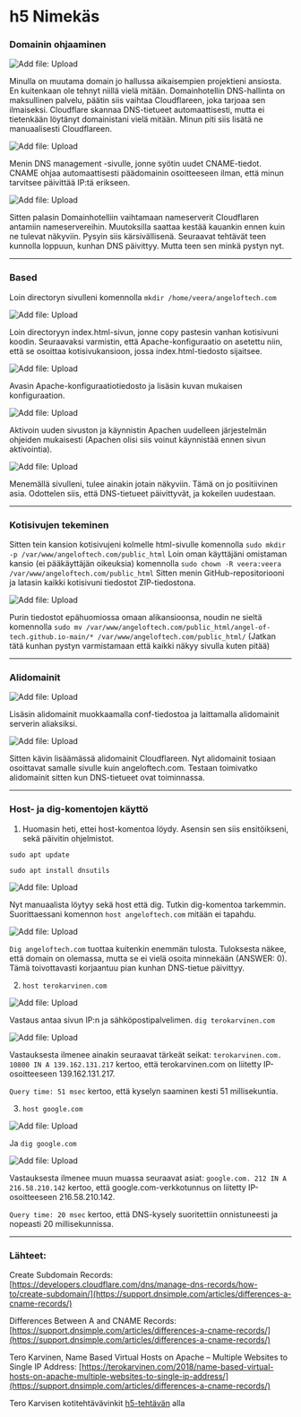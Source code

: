 # h5 Nimekäs

### Domainin ohjaaminen

![Add file: Upload](e1.png)
 
Minulla on muutama domain jo hallussa aikaisempien projektieni ansiosta. En kuitenkaan ole tehnyt niillä vielä mitään. Domainhotellin DNS-hallinta on maksullinen palvelu, päätin siis vaihtaa Cloudflareen, joka tarjoaa sen ilmaiseksi.
Cloudflare skannaa DNS-tietueet automaattisesti, mutta ei tietenkään löytänyt domainistani vielä mitään. Minun piti siis lisätä ne manuaalisesti Cloudflareen.

![Add file: Upload](e2.png)
 
Menin DNS management -sivulle, jonne syötin uudet CNAME-tiedot. CNAME ohjaa automaattisesti päädomainin osoitteeseen ilman, että minun tarvitsee päivittää IP:tä erikseen.

![Add file: Upload](e3.png)

Sitten palasin Domainhotelliin vaihtamaan nameserverit Cloudflaren antamiin nameservereihin. Muutoksilla saattaa kestää kauankin ennen kuin ne tulevat näkyviin. Pysyin siis kärsivällisenä. 
Seuraavat tehtävät teen kunnolla loppuun, kunhan DNS päivittyy. Mutta teen sen minkä pystyn nyt.

---

### Based
Loin directoryn sivulleni komennolla `mkdir /home/veera/angeloftech.com`

![Add file: Upload](e4.png)

Loin directoryyn index.html-sivun, jonne copy pastesin vanhan kotisivuni koodin. 
Seuraavaksi varmistin, että Apache-konfiguraatio on asetettu niin, että se osoittaa kotisivukansioon, jossa index.html-tiedosto sijaitsee.  

![Add file: Upload](e5.png)
 
Avasin Apache-konfiguraatiotiedosto ja lisäsin kuvan mukaisen konfiguraation. 

![Add file: Upload](e6.png)
 
Aktivoin uuden sivuston ja käynnistin Apachen uudelleen järjestelmän ohjeiden mukaisesti (Apachen olisi siis voinut käynnistää ennen sivun aktivointia). 

![Add file: Upload](e7.png)
 
Menemällä sivulleni, tulee ainakin jotain näkyviin. Tämä on jo positiivinen asia. Odottelen siis, että DNS-tietueet päivittyvät, ja kokeilen uudestaan.

---

### Kotisivujen tekeminen
Sitten tein kansion kotisivujeni kolmelle html-sivulle komennolla `sudo mkdir -p /var/www/angeloftech.com/public_html`
Loin oman käyttäjäni omistaman kansio (ei pääkäyttäjän oikeuksia) komennolla `sudo chown -R veera:veera /var/www/angeloftech.com/public_html`
Sitten menin GitHub-repositoriooni ja latasin kaikki kotisivuni tiedostot ZIP-tiedostona. 

![Add file: Upload](e8.png)
 
Purin tiedostot epähuomiossa omaan alikansioonsa, noudin ne sieltä komennolla `sudo mv /var/www/angeloftech.com/public_html/angel-of-tech.github.io-main/* /var/www/angeloftech.com/public_html/`
(Jatkan tätä kunhan pystyn varmistamaan että kaikki näkyy sivulla kuten pitää)

---

### Alidomainit

![Add file: Upload](e9.png)
 
Lisäsin alidomainit muokkaamalla conf-tiedostoa ja laittamalla alidomainit serverin aliaksiksi. 

![Add file: Upload](e10.png)
 
Sitten kävin lisäämässä alidomainit Cloudflareen. Nyt alidomainit tosiaan osoittavat samalle sivulle kuin angeloftech.com. Testaan toimivatko alidomainit sitten kun DNS-tietueet ovat toiminnassa.

---

### Host- ja dig-komentojen käyttö

1. Huomasin heti, ettei host-komentoa löydy. Asensin sen siis ensitöikseni, sekä päivitin ohjelmistot.
   
`sudo apt update`

`sudo apt install dnsutils`

![Add file: Upload](e11.png)
 
Nyt manuaalista löytyy sekä host että dig. Tutkin dig-komentoa tarkemmin. 
Suorittaessani komennon `host angeloftech.com` mitään ei tapahdu.

![Add file: Upload](e12.png)
 
`Dig angeloftech.com` tuottaa kuitenkin enemmän tulosta. Tuloksesta näkee, että domain on olemassa, mutta se ei vielä osoita minnekään (ANSWER: 0). Tämä toivottavasti korjaantuu pian kunhan DNS-tietue päivittyy.

2. `host terokarvinen.com`

![Add file: Upload](e13.png)
 
Vastaus antaa sivun IP:n ja sähköpostipalvelimen.
`dig terokarvinen.com`

![Add file: Upload](e14.png)
 
Vastauksesta ilmenee ainakin seuraavat tärkeät seikat:
`terokarvinen.com. 10800 IN A 139.162.131.217` kertoo, että terokarvinen.com on liitetty IP-osoitteeseen 139.162.131.217.

`Query time: 51 msec` kertoo, että kyselyn saaminen kesti 51 millisekuntia.

3. `host google.com`

![Add file: Upload](e15.png)
 
Ja `dig google.com`

![Add file: Upload](e16.png)
 
Vastauksesta ilmenee muun muassa seuraavat asiat:
`google.com. 212 IN A 216.58.210.142` kertoo, että google.com-verkkotunnus on liitetty IP-osoitteeseen 216.58.210.142.

`Query time: 20 msec` kertoo, että DNS-kysely suoritettiin onnistuneesti ja nopeasti 20 millisekunnissa.

---

### Lähteet:

Create Subdomain Records: [https://developers.cloudflare.com/dns/manage-dns-records/how-to/create-subdomain/](https://support.dnsimple.com/articles/differences-a-cname-records/)

Differences Between A and CNAME Records: [https://support.dnsimple.com/articles/differences-a-cname-records/](https://support.dnsimple.com/articles/differences-a-cname-records/)

Tero Karvinen, Name Based Virtual Hosts on Apache – Multiple Websites to Single IP Address: [https://terokarvinen.com/2018/name-based-virtual-hosts-on-apache-multiple-websites-to-single-ip-address/](https://support.dnsimple.com/articles/differences-a-cname-records/)

Tero Karvisen kotitehtävävinkit [h5-tehtävän](https://terokarvinen.com/linux-palvelimet/#h5-nimekas) alla
